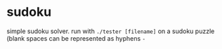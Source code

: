 # sudoku

simple sudoku solver. run with `./tester [filename]` on a sudoku puzzle (blank spaces can be represented as hyphens `-`
